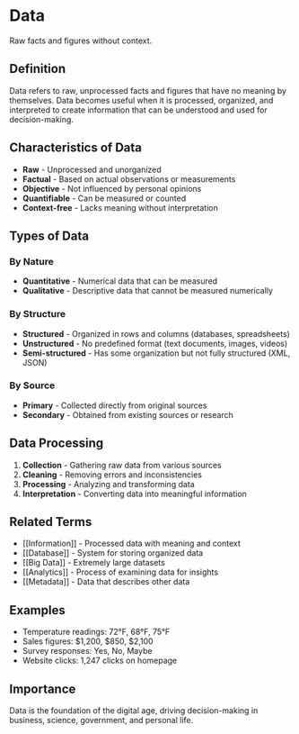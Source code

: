 # Data

Raw facts and figures without context.

## Definition
Data refers to raw, unprocessed facts and figures that have no meaning by themselves. Data becomes useful when it is processed, organized, and interpreted to create information that can be understood and used for decision-making.

## Characteristics of Data
- **Raw** - Unprocessed and unorganized
- **Factual** - Based on actual observations or measurements
- **Objective** - Not influenced by personal opinions
- **Quantifiable** - Can be measured or counted
- **Context-free** - Lacks meaning without interpretation

## Types of Data
### By Nature
- **Quantitative** - Numerical data that can be measured
- **Qualitative** - Descriptive data that cannot be measured numerically

### By Structure
- **Structured** - Organized in rows and columns (databases, spreadsheets)
- **Unstructured** - No predefined format (text documents, images, videos)
- **Semi-structured** - Has some organization but not fully structured (XML, JSON)

### By Source
- **Primary** - Collected directly from original sources
- **Secondary** - Obtained from existing sources or research

## Data Processing
1. **Collection** - Gathering raw data from various sources
2. **Cleaning** - Removing errors and inconsistencies
3. **Processing** - Analyzing and transforming data
4. **Interpretation** - Converting data into meaningful information

## Related Terms
- [[Information]] - Processed data with meaning and context
- [[Database]] - System for storing organized data
- [[Big Data]] - Extremely large datasets
- [[Analytics]] - Process of examining data for insights
- [[Metadata]] - Data that describes other data

## Examples
- Temperature readings: 72°F, 68°F, 75°F
- Sales figures: $1,200, $850, $2,100
- Survey responses: Yes, No, Maybe
- Website clicks: 1,247 clicks on homepage

## Importance
Data is the foundation of the digital age, driving decision-making in business, science, government, and personal life.
